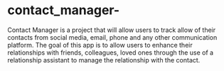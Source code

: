# contact_manager-
Contact Manager is a project that will allow users to track allow of their contacts from social media, email, phone and any other communication platform. The goal of this app is to allow users to enhance their relationships with friends, colleagues, loved ones through the use of a relationship assistant to manage the relationship with the contact.
